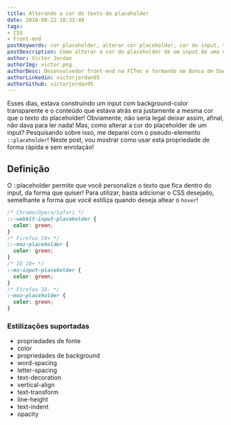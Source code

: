 ```yaml
---
title: Alterando a cor do texto do placeholder
date: 2018-09-22 10:33:49
tags:
- CSS
- Front-end
postKeywords: cor placeholder, alterar cor placeholder, cor do input, texto input, como alterar css placeholder, css placeholder
postDescription: Como alterar a cor do placeholder de um input de uma maneira fácil e rápida!
author: Victor Jordan
authorImg: victor.png
authorDesc: Desenvolvedor front-end na FITec e formando em Banco de Dados pela Fatec, apaixonado por usabilidade, performance e UX!
authorLinkedin: victorjordan95
authorGithub: victorjordan95
---
```


Esses dias, estava construindo um input com background-color transparente e o conteúdo que estava atrás era justamente a mesma cor que o texto do placeholder! Obviamente, não seria legal deixar assim, afinal, não dava para ler nada! Mas, como alterar a cor do placeholder de um input? Pesquisando sobre isso, me deparei com o pseudo-elemento `::placeholder`! Neste post, vou mostrar como usar esta propriedade de forma rápida e sem enrolação!

<!-- more --> 

## Definição

O ::placeholder permite que você personalize o texto que fica dentro do input, da forma que quiser! Para utilizar, basta adicionar o CSS desejado, semelhante a forma que você estiliza quando deseja altear o `hover`!

```css
/* Chrome/Opera/Safari */
::-webkit-input-placeholder { 
  color: green;
}
/* Firefox 19+ */
::-moz-placeholder { 
  color: green;
}
/* IE 10+ */
:-ms-input-placeholder { 
  color: green;
}
/* Firefox 18- */
:-moz-placeholder { 
  color: green;
}
```

### Estilizações suportadas

* propriedades de fonte
* color
* propriedades de background
* word-spacing
* letter-spacing
* text-decoration
* vertical-align
* text-transform
* line-height
* text-indent
* opacity